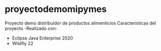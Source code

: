 # proyectodemomipymes
Proyecto demo distribuidor de productos alimenticios
Caracteristicas del proyecto
-Realizado con:
- Eclipse Java Enterprise 2020
- Wildfly 22
